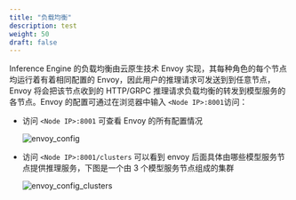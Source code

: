 ```yaml
---
title: "负载均衡"
description: test
weight: 50
draft: false
---
```


Inference Engine 的负载均衡由云原生技术 Envoy 实现，其每种角色的每个节点均运行着有着相同配置的 Envoy，因此用户的推理请求可发送到到任意节点，Envoy 将会把该节点收到的 HTTP/GRPC 推理请求负载均衡的转发到模型服务的各节点。Envoy 的配置可通过在浏览器中输入 ```<Node IP>:8001```访问：

- 访问 ```<Node IP>:8001``` 可查看 Envoy 的所有配置情况

  ![envoy_config](../../_images/6-envoy_mgmt.png)

- 访问 ```<Node IP>:8001/clusters``` 可以看到 envoy 后面具体由哪些模型服务节点提供推理服务，下图是一个由 3 个模型服务节点组成的集群

  ![envoy_config_clusters](../../_images/6-envoy_clusters.png)
